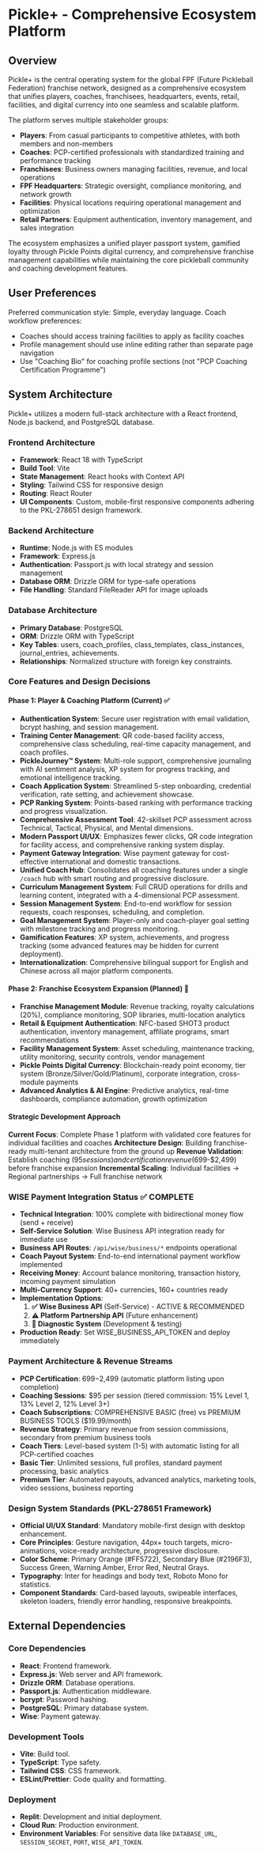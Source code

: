# Pickle+ - Comprehensive Ecosystem Platform

## Overview
Pickle+ is the central operating system for the global FPF (Future Pickleball Federation) franchise network, designed as a comprehensive ecosystem that unifies players, coaches, franchisees, headquarters, events, retail, facilities, and digital currency into one seamless and scalable platform. 

The platform serves multiple stakeholder groups:
- **Players**: From casual participants to competitive athletes, with both members and non-members
- **Coaches**: PCP-certified professionals with standardized training and performance tracking
- **Franchisees**: Business owners managing facilities, revenue, and local operations
- **FPF Headquarters**: Strategic oversight, compliance monitoring, and network growth
- **Facilities**: Physical locations requiring operational management and optimization
- **Retail Partners**: Equipment authentication, inventory management, and sales integration

The ecosystem emphasizes a unified player passport system, gamified loyalty through Pickle Points digital currency, and comprehensive franchise management capabilities while maintaining the core pickleball community and coaching development features.

## User Preferences
Preferred communication style: Simple, everyday language.
Coach workflow preferences:
- Coaches should access training facilities to apply as facility coaches
- Profile management should use inline editing rather than separate page navigation
- Use "Coaching Bio" for coaching profile sections (not "PCP Coaching Certification Programme")

## System Architecture
Pickle+ utilizes a modern full-stack architecture with a React frontend, Node.js backend, and PostgreSQL database.

### Frontend Architecture
- **Framework**: React 18 with TypeScript
- **Build Tool**: Vite
- **State Management**: React hooks with Context API
- **Styling**: Tailwind CSS for responsive design
- **Routing**: React Router
- **UI Components**: Custom, mobile-first responsive components adhering to the PKL-278651 design framework.

### Backend Architecture
- **Runtime**: Node.js with ES modules
- **Framework**: Express.js
- **Authentication**: Passport.js with local strategy and session management
- **Database ORM**: Drizzle ORM for type-safe operations
- **File Handling**: Standard FileReader API for image uploads

### Database Architecture
- **Primary Database**: PostgreSQL
- **ORM**: Drizzle ORM with TypeScript
- **Key Tables**: users, coach_profiles, class_templates, class_instances, journal_entries, achievements.
- **Relationships**: Normalized structure with foreign key constraints.

### Core Features and Design Decisions

#### Phase 1: Player & Coaching Platform (Current) ✅
- **Authentication System**: Secure user registration with email validation, bcrypt hashing, and session management.
- **Training Center Management**: QR code-based facility access, comprehensive class scheduling, real-time capacity management, and coach profiles.
- **PickleJourney™ System**: Multi-role support, comprehensive journaling with AI sentiment analysis, XP system for progress tracking, and emotional intelligence tracking.
- **Coach Application System**: Streamlined 5-step onboarding, credential verification, rate setting, and achievement showcase.
- **PCP Ranking System**: Points-based ranking with performance tracking and progress visualization.
- **Comprehensive Assessment Tool**: 42-skillset PCP assessment across Technical, Tactical, Physical, and Mental dimensions.
- **Modern Passport UI/UX**: Emphasizes fewer clicks, QR code integration for facility access, and comprehensive ranking system display.
- **Payment Gateway Integration**: Wise payment gateway for cost-effective international and domestic transactions.
- **Unified Coach Hub**: Consolidates all coaching features under a single `/coach` hub with smart routing and progressive disclosure.
- **Curriculum Management System**: Full CRUD operations for drills and learning content, integrated with a 4-dimensional PCP assessment.
- **Session Management System**: End-to-end workflow for session requests, coach responses, scheduling, and completion.
- **Goal Management System**: Player-only and coach-player goal setting with milestone tracking and progress monitoring.
- **Gamification Features**: XP system, achievements, and progress tracking (some advanced features may be hidden for current deployment).
- **Internationalization**: Comprehensive bilingual support for English and Chinese across all major platform components.

#### Phase 2: Franchise Ecosystem Expansion (Planned) 🚀
- **Franchise Management Module**: Revenue tracking, royalty calculations (20%), compliance monitoring, SOP libraries, multi-location analytics
- **Retail & Equipment Authentication**: NFC-based SHOT3 product authentication, inventory management, affiliate programs, smart recommendations
- **Facility Management System**: Asset scheduling, maintenance tracking, utility monitoring, security controls, vendor management
- **Pickle Points Digital Currency**: Blockchain-ready point economy, tier system (Bronze/Silver/Gold/Platinum), corporate integration, cross-module payments
- **Advanced Analytics & AI Engine**: Predictive analytics, real-time dashboards, compliance automation, growth optimization

#### Strategic Development Approach
**Current Focus**: Complete Phase 1 platform with validated core features for individual facilities and coaches
**Architecture Design**: Building franchise-ready multi-tenant architecture from the ground up
**Revenue Validation**: Establish coaching ($95 sessions) and certification revenue ($699-$2,499) before franchise expansion
**Incremental Scaling**: Individual facilities → Regional partnerships → Full franchise network

### WISE Payment Integration Status ✅ COMPLETE
- **Technical Integration**: 100% complete with bidirectional money flow (send + receive)
- **Self-Service Solution**: Wise Business API integration ready for immediate use
- **Business API Routes**: `/api/wise/business/*` endpoints operational  
- **Coach Payout System**: End-to-end international payment workflow implemented
- **Receiving Money**: Account balance monitoring, transaction history, incoming payment simulation
- **Multi-Currency Support**: 40+ currencies, 160+ countries ready
- **Implementation Options**:
  1. **✅ Wise Business API** (Self-Service) - ACTIVE & RECOMMENDED
  2. **⚠️ Platform Partnership API** (Future enhancement)
  3. **🔧 Diagnostic System** (Development & testing)
- **Production Ready**: Set WISE_BUSINESS_API_TOKEN and deploy immediately

### Payment Architecture & Revenue Streams
- **PCP Certification**: $699-$2,499 (automatic platform listing upon completion)
- **Coaching Sessions**: $95 per session (tiered commission: 15% Level 1, 13% Level 2, 12% Level 3+)
- **Coach Subscriptions**: COMPREHENSIVE BASIC (free) vs PREMIUM BUSINESS TOOLS ($19.99/month)
- **Revenue Strategy**: Primary revenue from session commissions, secondary from premium business tools
- **Coach Tiers**: Level-based system (1-5) with automatic listing for all PCP-certified coaches
- **Basic Tier**: Unlimited sessions, full profiles, standard payment processing, basic analytics
- **Premium Tier**: Automated payouts, advanced analytics, marketing tools, video sessions, business reporting

### Design System Standards (PKL-278651 Framework)
- **Official UI/UX Standard**: Mandatory mobile-first design with desktop enhancement.
- **Core Principles**: Gesture navigation, 44px+ touch targets, micro-animations, voice-ready architecture, progressive disclosure.
- **Color Scheme**: Primary Orange (#FF5722), Secondary Blue (#2196F3), Success Green, Warning Amber, Error Red, Neutral Grays.
- **Typography**: Inter for headings and body text, Roboto Mono for statistics.
- **Component Standards**: Card-based layouts, swipeable interfaces, skeleton loaders, friendly error handling, responsive breakpoints.

## External Dependencies
### Core Dependencies
- **React**: Frontend framework.
- **Express.js**: Web server and API framework.
- **Drizzle ORM**: Database operations.
- **Passport.js**: Authentication middleware.
- **bcrypt**: Password hashing.
- **PostgreSQL**: Primary database system.
- **Wise**: Payment gateway.

### Development Tools
- **Vite**: Build tool.
- **TypeScript**: Type safety.
- **Tailwind CSS**: CSS framework.
- **ESLint/Prettier**: Code quality and formatting.

### Deployment
- **Replit**: Development and initial deployment.
- **Cloud Run**: Production environment.
- **Environment Variables**: For sensitive data like `DATABASE_URL`, `SESSION_SECRET`, `PORT`, `WISE_API_TOKEN`.